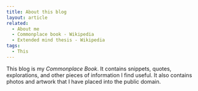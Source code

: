 ```yaml
---
title: About this blog
layout: article
related:
  - About me
  - Commonplace book - Wikipedia
  - Extended mind thesis - Wikipedia
tags:
  - This
---
```


This blog is my *Commonplace Book*. It contains snippets, quotes, explorations, and other pieces of information I find useful. It also contains photos and artwork that I have placed into the public domain.